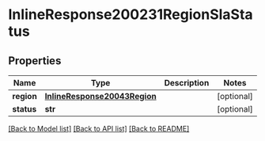 # InlineResponse200231RegionSlaStatus

## Properties
Name | Type | Description | Notes
------------ | ------------- | ------------- | -------------
**region** | [**InlineResponse20043Region**](InlineResponse20043Region.md) |  | [optional] 
**status** | **str** |  | [optional] 

[[Back to Model list]](../README.md#documentation-for-models) [[Back to API list]](../README.md#documentation-for-api-endpoints) [[Back to README]](../README.md)

